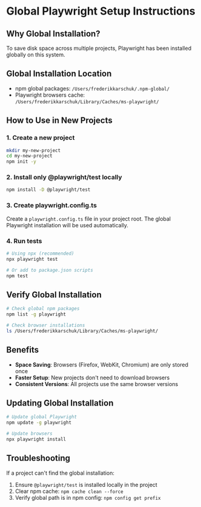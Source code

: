 # Global Playwright Setup Instructions

## Why Global Installation?
To save disk space across multiple projects, Playwright has been installed globally on this system.

## Global Installation Location
- npm global packages: `/Users/frederikkarschuk/.npm-global/`
- Playwright browsers cache: `/Users/frederikkarschuk/Library/Caches/ms-playwright/`

## How to Use in New Projects

### 1. Create a new project
```bash
mkdir my-new-project
cd my-new-project
npm init -y
```

### 2. Install only @playwright/test locally
```bash
npm install -D @playwright/test
```

### 3. Create playwright.config.ts
Create a `playwright.config.ts` file in your project root. The global Playwright installation will be used automatically.

### 4. Run tests
```bash
# Using npx (recommended)
npx playwright test

# Or add to package.json scripts
npm test
```

## Verify Global Installation
```bash
# Check global npm packages
npm list -g playwright

# Check browser installations
ls /Users/frederikkarschuk/Library/Caches/ms-playwright/
```

## Benefits
- **Space Saving**: Browsers (Firefox, WebKit, Chromium) are only stored once
- **Faster Setup**: New projects don't need to download browsers
- **Consistent Versions**: All projects use the same browser versions

## Updating Global Installation
```bash
# Update global Playwright
npm update -g playwright

# Update browsers
npx playwright install
```

## Troubleshooting
If a project can't find the global installation:
1. Ensure `@playwright/test` is installed locally in the project
2. Clear npm cache: `npm cache clean --force`
3. Verify global path is in npm config: `npm config get prefix`